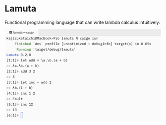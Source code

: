 # Lamuta
Functional programming language that can write lambda calculus intuitively.

![image](./docs/repl.png)
